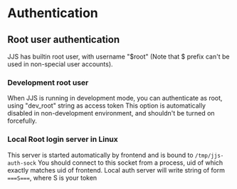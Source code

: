 # Authentication
## Root user authentication
JJS has builtin root user, with username "$root" (Note that $ prefix can't be used in non-special user accounts).
### Development root user
When JJS is running in development mode, you can authenticate as root, using "dev_root" string as access token
This option is automatically disabled in non-development environment, and shouldn't be turned on forcefully.
### Local Root login server in Linux
This server is started automatically by frontend and is bound to `/tmp/jjs-auth-sock`
You should connect to this socket from a process, uid of which exactly matches uid of frontend.
Local auth server will write string of form `===S===`, where S is your token
